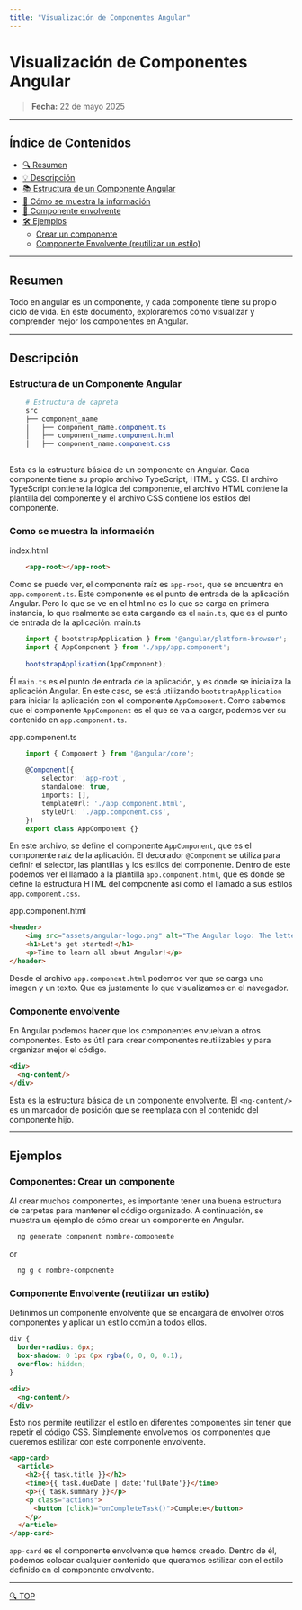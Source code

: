 ```yaml
---
title: "Visualización de Componentes Angular"
---
```


# Visualización de Componentes Angular

> **Fecha:** 22 de mayo 2025  

---
## Índice de Contenidos
- [🔍 Resumen](#resumen)
- [💡 Descripción](#descripción)
- [📚 Estructura de un Componente Angular](#estructura-de-un-componente-angular)
- [📝 Cómo se muestra la información](#como-se-muestra-la-información)
- [📩 Componente envolvente](#componente-envolvente)
- [🛠️ Ejemplos](#ejemplos)
  - [Crear un componente](#componentes-crear-un-componente)
  - [Componente Envolvente (reutilizar un estilo)](#componente-envolvente-reutilizar-un-estilo)

---

## Resumen
Todo en angular es un componente, y cada componente tiene su propio ciclo de vida. En este documento, exploraremos cómo visualizar y comprender mejor los componentes en Angular.

---

## Descripción
### Estructura de un Componente Angular
```powershell
    # Estructura de capreta
    src
    ├── component_name
    │   ├── component_name.component.ts
    │   ├── component_name.component.html
    │   ├── component_name.component.css
    
```
Esta es la estructura básica de un componente en Angular. Cada componente tiene su propio archivo TypeScript, HTML y CSS. El archivo TypeScript contiene la lógica del componente, el archivo HTML contiene la plantilla del componente y el archivo CSS contiene los estilos del componente.

### Como se muestra la información
index.html
```html
    <app-root></app-root>
```

Como se puede ver, el componente raíz es `app-root`, que se encuentra en `app.component.ts`. Este componente es el punto de entrada de la aplicación Angular.
Pero lo que se ve en el html no es lo que se carga en primera instancia, lo que realmente se esta cargando es el `main.ts`, que es el punto de entrada de la aplicación.
main.ts
```typescript
    import { bootstrapApplication } from '@angular/platform-browser';
    import { AppComponent } from './app/app.component';
    
    bootstrapApplication(AppComponent);
```
Él `main.ts` es el punto de entrada de la aplicación, y es donde se inicializa la aplicación Angular. En este caso, se está utilizando `bootstrapApplication` para iniciar la aplicación con el componente `AppComponent`.
Como sabemos que el componente `AppComponent` es el que se va a cargar, podemos ver su contenido en `app.component.ts`.

app.component.ts
```typescript
    import { Component } from '@angular/core';
    
    @Component({
        selector: 'app-root',
        standalone: true,
        imports: [],
        templateUrl: './app.component.html',
        styleUrl: './app.component.css',
    })
    export class AppComponent {}

```
En este archivo, se define el componente `AppComponent`, que es el componente raíz de la aplicación. El decorador `@Component` se utiliza para definir el selector, las plantillas y los estilos del componente.
Dentro de este podemos ver el llamado a la plantilla `app.component.html`, que es donde se define la estructura HTML del componente así como el llamado a sus estilos `app.component.css`.

app.component.html
```html
<header>
    <img src="assets/angular-logo.png" alt="The Angular logo: The letter 'A'" />
    <h1>Let's get started!</h1>
    <p>Time to learn all about Angular!</p>
</header>

```
Desde el archivo `app.component.html` podemos ver que se carga una imagen y un texto.
Que es justamente lo que visualizamos en el navegador.

### Componente envolvente

En Angular podemos hacer que los componentes envuelvan a otros componentes. Esto es útil para crear componentes reutilizables y para organizar mejor el código.
```html
<div>
  <ng-content/>
</div>
```
Esta es la estructura básica de un componente envolvente. El `<ng-content/>` es un marcador de posición que se reemplaza con el contenido del componente hijo.

---

## Ejemplos

### Componentes: Crear un componente

Al crear muchos componentes, es importante tener una buena estructura de carpetas para mantener el código organizado. A continuación, se muestra un ejemplo de cómo crear un componente en Angular.

```bash
  ng generate component nombre-componente

```
or 
```bash
  ng g c nombre-componente
```
### Componente Envolvente (reutilizar un estilo)

Definimos un componente envolvente que se encargará de envolver otros componentes y aplicar un estilo común a todos ellos.

```css
div {
  border-radius: 6px;
  box-shadow: 0 1px 6px rgba(0, 0, 0, 0.1);
  overflow: hidden;
}
```
```html
<div>
  <ng-content/>
</div>
```

Esto nos permite reutilizar el estilo en diferentes componentes sin tener que repetir el código CSS. Simplemente envolvemos los componentes que queremos estilizar con este componente envolvente.

```html
<app-card>
  <article>
    <h2>{{ task.title }}</h2>
    <time>{{ task.dueDate | date:'fullDate'}}</time>
    <p>{{ task.summary }}</p>
    <p class="actions">
      <button (click)="onCompleteTask()">Complete</button>
    </p>
  </article>
</app-card>
```

`app-card` es el componente envolvente que hemos creado. Dentro de él, podemos colocar cualquier contenido que queramos estilizar con el estilo definido en el componente envolvente.

---
[🔍 TOP](#índice-de-contenidos)